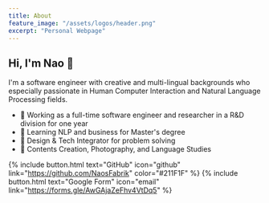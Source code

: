 ```yaml
---
title: About 
feature_image: "/assets/logos/header.png"
excerpt: "Personal Webpage"
---
```


## Hi, I'm Nao 👋
I'm a software engineer with creative and multi-lingual backgrounds who especially passionate in Human Computer Interaction and Natural Language Processing fields. 

- 🦊 Working as a full-time software engineer and researcher in a R&D division for one year
- 🚀 Learning NLP and business for Master's degree
- 🎨 Design & Tech Integrator for problem solving
- 🌱 Contents Creation, Photography, and Language Studies

{% include button.html text="GitHub" icon="github" link="https://github.com/NaosFabrik" color="#211F1F" %} 
{% include button.html text="Google Form" icon="email" link="https://forms.gle/AwGAjaZeFhv4VtDq5" %}
